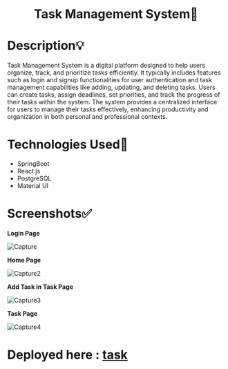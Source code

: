 <h1 align="center">Task Management System📝</h1>

# Description💡
Task Management System is a digital platform designed to help users organize, track, and prioritize tasks efficiently. It typically includes features such as login and signup functionalities for user authentication and task management capabilities like adding, updating, and deleting tasks. Users can create tasks, assign deadlines, set priorities, and track the progress of their tasks within the system. The system provides a centralized interface for users to manage their tasks effectively, enhancing productivity and organization in both personal and professional contexts.

# Technologies Used🔧
- SpringBoot
- React.js
- PostgreSQL
- Material UI

# Screenshots✅

**Login Page**

![Capture](https://github.com/Abidsyed25/task_management/assets/116893970/21106861-44da-428d-82f1-a4d98ab321c9)


**Home Page**

![Capture2](https://github.com/Abidsyed25/task_management/assets/116893970/77d50966-54a7-4297-8856-c1cb36158706)


**Add Task in Task Page**

![Capture3](https://github.com/Abidsyed25/task_management/assets/116893970/296fe3b0-3e06-4855-ba43-5763ffe06d53)


**Task Page**

![Capture4](https://github.com/Abidsyed25/task_management/assets/116893970/924cee7e-9301-4040-988d-60182261c8bc)




# Deployed here : [task](https://taskmanagement-abid.netlify.app)
